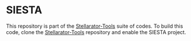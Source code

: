 # SIESTA

This repository is part of the 
[Stellarator-Tools](https://github.com/ORNL-Fusion/Stellarator-Tools.git) suite 
of codes. To build this code, clone the 
[Stellarator-Tools](https://github.com/ORNL-Fusion/Stellarator-Tools.git) 
repository and enable the SIESTA project.
